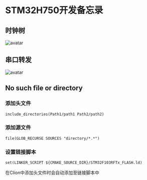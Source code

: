 # STM32H750开发备忘录

## 时钟树

![avatar](/image/clocktree.png)

## 串口转发

![avatar](/image/uart.png)

## No such file or directory

### 添加头文件

`include_directories(Path1/path1 Path2/path2)`

### 添加源文件

`file(GLOB_RECURSE SOURCES "directory/*.*")`

### 设置链接脚本

`set(LINKER_SCRIPT ${CMAKE_SOURCE_DIR}/STM32F103RFTx_FLASH.ld)`

在Clion中添加头文件时会自动添加至链接脚本中
